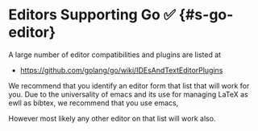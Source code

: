 # Editors Supporting Go :white_check_mark: {#s-go-editor}

A large number of editor compatibilities and plugins are listed at 

* <https://github.com/golang/go/wiki/IDEsAndTextEditorPlugins>

We recommend that you identify an editor form that list that will work for you.
Due to the universality of emacs and its use for managing LaTeX as ewll as bibtex,
we recommend that you use emacs,

However most likely any other editor on that list will work also.

